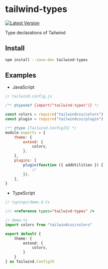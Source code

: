 # tailwind-types

[npm:latest]: https://www.npmjs.com/package/tailwind-types/v/latest
[npm:latest:badge]: https://img.shields.io/npm/v/tailwind-types/latest?style=flat-square

[![Latest Version][npm:latest:badge]][npm:latest]

Type declarations of Tailwind

## Install

```sh
npm install --save-dev tailwind-types
```

## Examples

- JavaScript

```js
// tailwind.config.js

/** @typedef {import("tailwind-types")} */

const colors = require("tailwindcss/colors")
const plugin = require("tailwindcss/plugin")

/** @type {Tailwind.ConfigJS} */
module.exports = {
	theme: {
		extend: {
			colors,
		},
	},
	plugins: [
		plugin(function ({ addUtilities }) {
			//
		}),
	],
}
```

- TypeScript

```ts
// typings/demo.d.ts

/// <reference types="tailwind-types" />
```

```ts
// demo.ts
import colors from "tailwindcss/colors"

export default {
	theme: {
		extend: {
			colors,
		}
	}
} as Tailwind.ConfigJS
```
